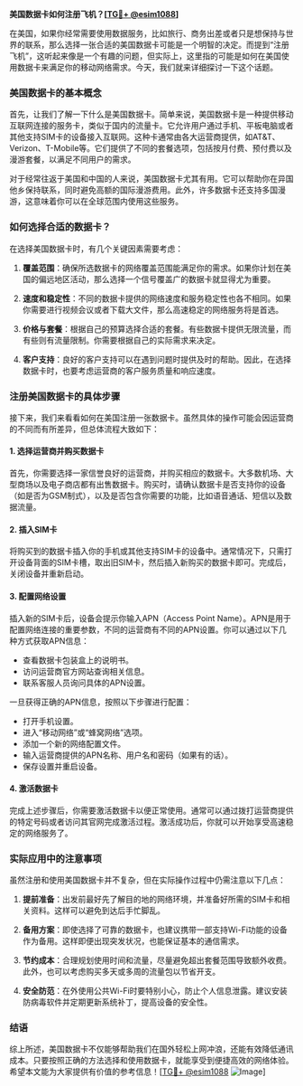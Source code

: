 **美国数据卡如何注册飞机？[[TG💪+ @esim1088](https://t.me/s/esim1088)]**

在美国，如果你经常需要使用数据服务，比如旅行、商务出差或者只是想保持与世界的联系，那么选择一张合适的美国数据卡可能是一个明智的决定。而提到“注册飞机”，这听起来像是一个有趣的问题，但实际上，这里指的可能是如何在美国使用数据卡来满足你的移动网络需求。今天，我们就来详细探讨一下这个话题。

### 美国数据卡的基本概念

首先，让我们了解一下什么是美国数据卡。简单来说，美国数据卡是一种提供移动互联网连接的服务卡，类似于国内的流量卡。它允许用户通过手机、平板电脑或者其他支持SIM卡的设备接入互联网。这种卡通常由各大运营商提供，如AT&T、Verizon、T-Mobile等。它们提供了不同的套餐选项，包括按月付费、预付费以及漫游套餐，以满足不同用户的需求。

对于经常往返于美国和中国的人来说，美国数据卡尤其有用。它可以帮助你在异国他乡保持联系，同时避免高额的国际漫游费用。此外，许多数据卡还支持多国漫游，这意味着你可以在全球范围内使用这些服务。

### 如何选择合适的数据卡？

在选择美国数据卡时，有几个关键因素需要考虑：

1. **覆盖范围**：确保所选数据卡的网络覆盖范围能满足你的需求。如果你计划在美国的偏远地区活动，那么选择一个信号覆盖广的数据卡就显得尤为重要。

2. **速度和稳定性**：不同的数据卡提供的网络速度和服务稳定性也各不相同。如果你需要进行视频会议或者下载大文件，那么高速稳定的网络服务将是首选。

3. **价格与套餐**：根据自己的预算选择合适的套餐。有些数据卡提供无限流量，而有些则有流量限制。你需要根据自己的实际需求来决定。

4. **客户支持**：良好的客户支持可以在遇到问题时提供及时的帮助。因此，在选择数据卡时，也要考虑运营商的客户服务质量和响应速度。

### 注册美国数据卡的具体步骤

接下来，我们来看看如何在美国注册一张数据卡。虽然具体的操作可能会因运营商的不同而有所差异，但总体流程大致如下：

#### 1. 选择运营商并购买数据卡

首先，你需要选择一家信誉良好的运营商，并购买相应的数据卡。大多数机场、大型商场以及电子商店都有出售数据卡。购买时，请确认数据卡是否支持你的设备（如是否为GSM制式），以及是否包含你需要的功能，比如语音通话、短信以及数据流量。

#### 2. 插入SIM卡

将购买到的数据卡插入你的手机或其他支持SIM卡的设备中。通常情况下，只需打开设备背面的SIM卡槽，取出旧SIM卡，然后插入新购买的数据卡即可。完成后，关闭设备并重新启动。

#### 3. 配置网络设置

插入新的SIM卡后，设备会提示你输入APN（Access Point Name）。APN是用于配置网络连接的重要参数，不同的运营商有不同的APN设置。你可以通过以下几种方式获取APN信息：

- 查看数据卡包装盒上的说明书。
- 访问运营商官方网站查询相关信息。
- 联系客服人员询问具体的APN设置。

一旦获得正确的APN信息，按照以下步骤进行配置：
   - 打开手机设置。
   - 进入“移动网络”或“蜂窝网络”选项。
   - 添加一个新的网络配置文件。
   - 输入运营商提供的APN名称、用户名和密码（如果有的话）。
   - 保存设置并重启设备。

#### 4. 激活数据卡

完成上述步骤后，你需要激活数据卡以便正常使用。通常可以通过拨打运营商提供的特定号码或者访问其官网完成激活过程。激活成功后，你就可以开始享受高速稳定的网络服务了。

### 实际应用中的注意事项

虽然注册和使用美国数据卡并不复杂，但在实际操作过程中仍需注意以下几点：

1. **提前准备**：出发前最好先了解目的地的网络环境，并准备好所需的SIM卡和相关资料。这样可以避免到达后手忙脚乱。

2. **备用方案**：即使选择了可靠的数据卡，也建议携带一部支持Wi-Fi功能的设备作为备用。这样即便出现突发状况，也能保证基本的通信需求。

3. **节约成本**：合理规划使用时间和流量，尽量避免超出套餐范围导致额外收费。此外，也可以考虑购买多天或多周的流量包以节省开支。

4. **安全防范**：在外使用公共Wi-Fi时要特别小心，防止个人信息泄露。建议安装防病毒软件并定期更新系统补丁，提高设备的安全性。

### 结语

综上所述，美国数据卡不仅能够帮助我们在国外轻松上网冲浪，还能有效降低通讯成本。只要按照正确的方法选择和使用数据卡，就能享受到便捷高效的网络体验。希望本文能为大家提供有价值的参考信息！[[TG💪+ @esim1088](https://t.me/s/esim1088) ![Image](https://i.postimg.cc/4NQfJmqS/Snipaste-2025-05-13-00-14-12.png)]